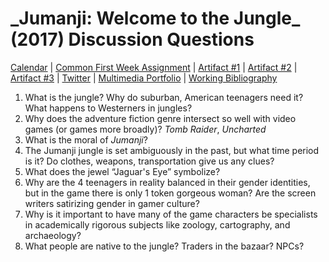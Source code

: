 <link rel="shortcut icon" href="https://kholterhoff.github.io/S18_ENG_1102/favicon.ico" type="image/x-icon">
<link rel="icon" href="https://kholterhoff.github.io/S18_ENG_1102/favicon.ico" type="image/x-icon">

<h1> _Jumanji: Welcome to the Jungle_ (2017) Discussion Questions</h1>

<a href="https://kholterhoff.github.io/S18_ENG_1102/Victorians_In_Cyberspace">Calendar</a>  |  <a href="https://kholterhoff.github.io/S18_ENG_1102/Common_First_Week_Assignment">Common First Week Assignment</a> | <a href="https://kholterhoff.github.io/S18_ENG_1102/Artifact_1">Artifact #1</a> |  <a href="https://kholterhoff.github.io/S18_ENG_1102/Artifact_2">Artifact #2</a> |  <a href="https://kholterhoff.github.io/S18_ENG_1102/Artifact_3">Artifact #3</a> |  <a href="https://kholterhoff.github.io/S18_ENG_1102/Twitter">Twitter</a> | <a href="https://kholterhoff.github.io/S18_ENG_1102/Multimedia_Portfolio">Multimedia Portfolio</a> | <a href="https://kholterhoff.github.io/S18_ENG_1102/Bibliography">Working Bibliography</a>

1) What is the jungle? Why do suburban, American teenagers need it? What happens to Westerners in jungles?
2) Why does the adventure fiction genre intersect so well with video games (or games more broadly)? _Tomb Raider_, _Uncharted_
3) What is the moral of _Jumanji_? 
4) The Jumanji jungle is set ambiguously in the past, but what time period is it? Do clothes, weapons, transportation give us any clues?
5) What does the jewel “Jaguar's Eye” symbolize? 
6) Why are the 4 teenagers in reality balanced in their gender identities, but in the game there is only 1 token gorgeous woman? Are the screen writers satirizing gender in gamer culture?
7) Why is it important to have many of the game characters be specialists in academically rigorous subjects like zoology, cartography, and archaeology?
8) What people are native to the jungle? Traders in the bazaar? NPCs? 

